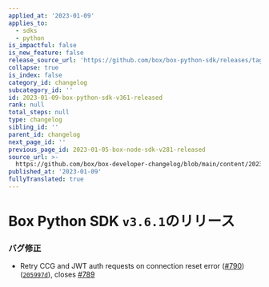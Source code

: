 ```yaml
---
applied_at: '2023-01-09'
applies_to:
  - sdks
  - python
is_impactful: false
is_new_feature: false
release_source_url: 'https://github.com/box/box-python-sdk/releases/tag/v3.6.1'
collapse: true
is_index: false
category_id: changelog
subcategory_id: ''
id: 2023-01-09-box-python-sdk-v361-released
rank: null
total_steps: null
type: changelog
sibling_id: ''
parent_id: changelog
next_page_id: ''
previous_page_id: 2023-01-05-box-node-sdk-v281-released
source_url: >-
  https://github.com/box/box-developer-changelog/blob/main/content/2023/01-09-box-python-sdk-v361-released.md
published_at: '2023-01-09'
fullyTranslated: true
---
```

# Box Python SDK `v3.6.1`のリリース

### バグ修正

* Retry CCG and JWT auth requests on connection reset error ([#790][1]) ([`205997d`][2]), closes [#789][3]

[1]: https://github.com/box/box-python-sdk/issues/790

[2]: https://github.com/box/box-python-sdk/commit/205997db9870395b9dd042854c4201338dcf925f

[3]: https://github.com/box/box-python-sdk/issues/789
